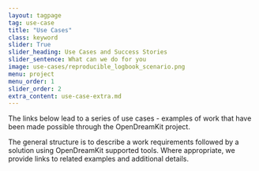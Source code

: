 ```yaml
---
layout: tagpage
tag: use-case
title: "Use Cases"
class: keyword
slider: True
slider_heading: Use Cases and Success Stories
slider_sentence: What can we do for you
image: use-cases/reproducible_logbook_scenario.png
menu: project
menu_order: 1
slider_order: 2
extra_content: use-case-extra.md
---
```


The links below lead to a series of use cases - examples of work that have been made possible through the OpenDreamKit project.

The general structure is to describe a work requirements followed by a
solution using OpenDreamKit supported tools. Where appropriate, we
provide links to related examples and additional details.
